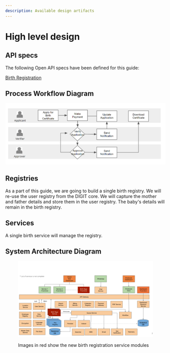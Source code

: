 ```yaml
---
description: Available design artifacts
---
```


# High level design

## API specs

The following Open API specs have been defined for this guide:

[Birth Registration](https://github.com/egovernments/DIGIT-OSS/blob/master/tutorials/backend-developer-guide/btr-services/birth-registration-api-spec.yaml)

## Process Workflow Diagram

![Basic workflow/swimlane diagram](<../../../../../.gitbook/assets/image (21) (1).png>)

## Registries

As a part of this guide, we are going to build a single birth registry. We will re-use the user registry from the DIGIT core. We will capture the mother and father details and store them in the user registry. The baby's details will remain in the birth registry.&#x20;

## Services

A single birth service will manage the registry.

## System Architecture Diagram

<figure><img src="../../../../../.gitbook/assets/Ideas (1).png" alt=""><figcaption><p>Images in red show the new birth registration service modules</p></figcaption></figure>

